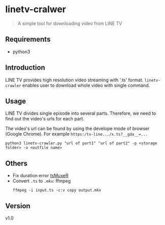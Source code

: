 # linetv-cralwer
> A simple tool for downloading video from LINE TV

## Requirements
- python3

## Introduction
LINE TV provides high resolution video streaming with '.ts' format. ```linetv-crawler``` enables user to download whole video with single command.

## Usage
LINE TV divides single episode into several parts. Therefore, we need to find out the video's urls for each part.

The video's url can be found by using the develope mode of browser (Google Chrome). For example ```https:/tv-line.../x.ts?__gda__=...```

```
python3 linetv-crawler.py "url of part1" "url of part2" -p <storage folder> -o <outfile name>
```

## Others
- Fix duration error [tsMuxeR](https://www.videohelp.com/software/tsMuxeR)
- Convert ```.ts``` to ```.mkv```: ffmpeg
  ```
  ffmpeg -i input.ts -c:v copy output.mkv
  ```

## Version
v1.0
